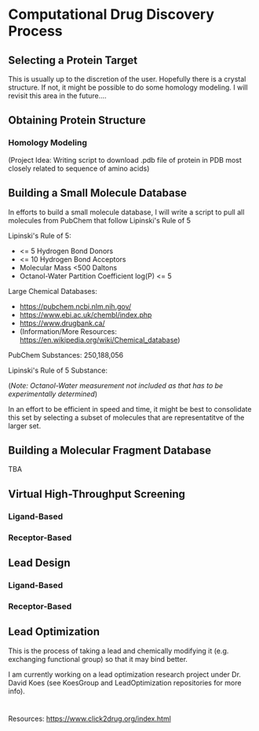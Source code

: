 # Computational Drug Discovery Process

## Selecting a Protein Target 

This is usually up to the discretion of the user. Hopefully there is a crystal structure. If not, it might be possible to do some homology modeling. I will revisit this area in the future....

## Obtaining Protein Structure 

### Homology Modeling 

(Project Idea: Writing script to download .pdb file of protein in PDB most closely related to sequence of amino acids) 

## Building a Small Molecule Database

In efforts to build a small molecule database, I will write a script to pull all molecules from PubChem that follow Lipinski's Rule of 5

Lipinski's Rule of 5:
* <= 5 Hydrogen Bond Donors 
* <= 10 Hydrogen Bond Acceptors 
* Molecular Mass <500 Daltons 
* Octanol-Water Partition Coefficient log(P) <= 5  

Large Chemical Databases: 
* https://pubchem.ncbi.nlm.nih.gov/ 
* https://www.ebi.ac.uk/chembl/index.php 
* https://www.drugbank.ca/ 
* (Information/More Resources: https://en.wikipedia.org/wiki/Chemical_database) 

PubChem Substances: 250,188,056

Lipinski's Rule of 5 Substance: 

(*Note: Octanol-Water measurement not included as that has to be experimentally determined*)

In  an effort to be efficient in speed and time, it might be best to consolidate this set by selecting a subset of molecules that are representatitve of the larger set.  

## Building a Molecular Fragment Database 

TBA 

## Virtual High-Throughput Screening

### Ligand-Based

### Receptor-Based

## Lead Design

### Ligand-Based

### Receptor-Based 

## Lead Optimization

This is the process of taking a lead and chemically modifying it (e.g. exchanging functional group) so that it may bind better. 

I am currently working on a lead optimization research project under Dr. David Koes (see KoesGroup and LeadOptimization repositories for more info). 

# 

Resources: https://www.click2drug.org/index.html

